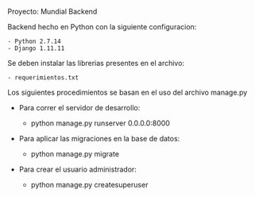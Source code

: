 Proyecto: Mundial Backend

Backend hecho en Python con la siguiente configuracion:

	- Python 2.7.14
	- Django 1.11.11
	

Se deben instalar las librerias presentes en el archivo:

	- requerimientos.txt
	
	
Los siguientes procedimientos se basan en el uso del archivo manage.py


* Para correr el servidor de desarrollo:

	- python manage.py runserver 0.0.0.0:8000
	
		
* Para aplicar las migraciones en la base de datos:

	- python manage.py migrate
	

* Para crear el usuario administrador:

	- python manage.py createsuperuser
	
	
	
